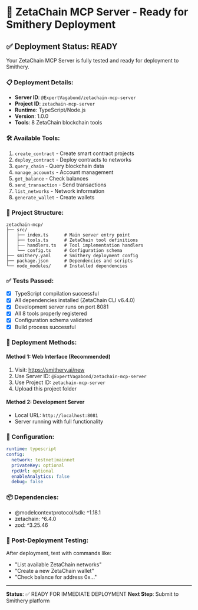 # 🚀 ZetaChain MCP Server - Ready for Smithery Deployment

## ✅ Deployment Status: READY

Your ZetaChain MCP Server is fully tested and ready for deployment to Smithery.

### 📋 Deployment Details:
- **Server ID**: `@ExpertVagabond/zetachain-mcp-server`
- **Project ID**: `zetachain-mcp-server`
- **Runtime**: TypeScript/Node.js
- **Version**: 1.0.0
- **Tools**: 8 ZetaChain blockchain tools

### 🛠️ Available Tools:
1. `create_contract` - Create smart contract projects
2. `deploy_contract` - Deploy contracts to networks  
3. `query_chain` - Query blockchain data
4. `manage_accounts` - Account management
5. `get_balance` - Check balances
6. `send_transaction` - Send transactions
7. `list_networks` - Network information
8. `generate_wallet` - Create wallets

### 📁 Project Structure:
```
zetachain-mcp/
├── src/
│   ├── index.ts      # Main server entry point
│   ├── tools.ts      # ZetaChain tool definitions
│   ├── handlers.ts   # Tool implementation handlers
│   └── config.ts     # Configuration schema
├── smithery.yaml     # Smithery deployment config
├── package.json      # Dependencies and scripts
└── node_modules/     # Installed dependencies
```

### ✅ Tests Passed:
- [x] TypeScript compilation successful
- [x] All dependencies installed (ZetaChain CLI v6.4.0)
- [x] Development server runs on port 8081
- [x] All 8 tools properly registered
- [x] Configuration schema validated
- [x] Build process successful

### 🚀 Deployment Methods:

#### Method 1: Web Interface (Recommended)
1. Visit: https://smithery.ai/new
2. Use Server ID: `@ExpertVagabond/zetachain-mcp-server`
3. Use Project ID: `zetachain-mcp-server`
4. Upload this project folder

#### Method 2: Development Server
- Local URL: `http://localhost:8081`
- Server running with full functionality

### 🔧 Configuration:
```yaml
runtime: typescript
config:
  network: testnet|mainnet
  privateKey: optional
  rpcUrl: optional
  enableAnalytics: false
  debug: false
```

### 📦 Dependencies:
- @modelcontextprotocol/sdk: ^1.18.1
- zetachain: ^6.4.0
- zod: ^3.25.46

### 🎯 Post-Deployment Testing:
After deployment, test with commands like:
- "List available ZetaChain networks"
- "Create a new ZetaChain wallet"
- "Check balance for address 0x..."

---
**Status**: ✅ READY FOR IMMEDIATE DEPLOYMENT
**Next Step**: Submit to Smithery platform